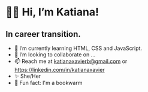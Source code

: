 # 👋🏼 Hi, I’m Katiana!

## In career transition.

- 🌱 I’m currently learning HTML, CSS and JavaScript.
- 💞️ I’m looking to collaborate on ...
- 📫 Reach me at katianaxavierb@gmail.com or https://linkedin.com/in/katianaxavier
- ✨ She/Her
- 👀 Fun fact: I'm a bookwarm

<!---
KatianaXavier/KatianaXavier is a ✨ special ✨ repository because its `README.md` (this file) appears on your GitHub profile.
You can click the Preview link to take a look at your changes.
--->
